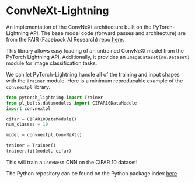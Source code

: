 # ConvNeXt-Lightning
An implementation of the ConvNeXt architecture built on the PyTorch-Lightning API. The base model code (forward passes and architecture) are from the FAIR (Facebook AI Research) repo [here](https://github.com/facebookresearch/ConvNeXt).

This library allows easy loading of an untrained ConvNeXt model from the PyTorch Lightning API. Additionally, it provides an `ImageDataset(nn.Dataset)` module for image classification tasks. 

We can let PyTorch-Lightning handle all of the training and input shapes with the `Trainer` module. Here is a minimum reproducable example of the `convnextpl` library.

```python
from pytorch_lightning import Trainer
from pl_bolts.datamodules import CIFAR10DataModule
import convnextpl 

cifar = CIFAR10DataModule()
num_classes = 10

model = convnextpl.ConvNeXt()

trainer = Trainer()
trainer.fit(model, cifar)
```

This will train a `ConvNeXt` CNN on the CIFAR 10 dataset!

The Python repository can be found on the Python package index [here](https://pypi.org/project/convnextpl/0.0.1/)